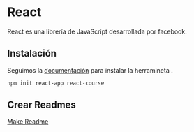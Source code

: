 # React

React es una librería de JavaScript desarrollada por facebook.

## Instalación

Seguimos la [documentación](https://create-react-app.dev/docs/getting-started/) para instalar la herramineta <create-react-app>.

```bash
npm init react-app react-course
```

## Crear Readmes

[Make Readme](https://www.makeareadme.com/)
